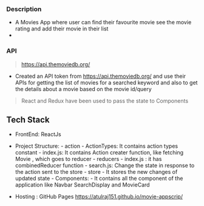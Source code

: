 
### Description

- A  Movies App where user can find their favourite movie see the movie rating and add their movie in their list
- 

### API
 > https://api.themoviedb.org/
 -  Created an API token from https://api.themoviedb.org/ and use their APIs for
    getting the list of movies for a searched keyword and also to get the details about a movie
    based on the movie id/query
 
 
 > React and Redux have been used to pass the state to Components 
 
## Tech Stack
 - FrontEnd: ReactJs
 - Project Structure:
       - action
            - ActionTypes: It contains action types constant
            - index.js: It contains Action creater function, like fetching Movie , which goes to reducer
        - reducers
              - index.js : it has combinedReducer function
              - search.js:  Change the state in response to the action sent to the store
        - store
              - It stores the new changes of updated state
        - Components:
               - It contains all the component of the application like Navbar SearchDisplay and MovieCard
         
 - Hosting : GitHub Pages  https://atulraj151.github.io/movie-appscrip/
 

 
 


